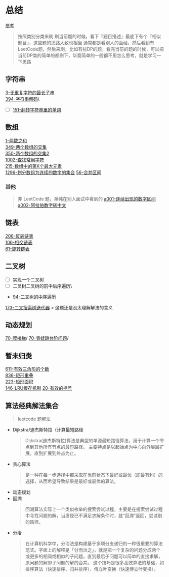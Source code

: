 # 总结


[参考](./reference.md)

> 按照类别分类来刷
> 刷当前题的时候，看下『题目描述』最底下有个『相似题目』，这些题的思路大致也相当
> 通常都是看别人的面经，然后看到有LeetCode题，然后来刷，比如有些DP的题，看完当前的题的时候，可以把当前DP类的简单的都刷下，毕竟简单的一般都不用怎么思考，就是学习一下思路

## 字符串
[3-无重复字符的最长子串](./solutions/3-无重复字符的最长子串.md)\
[394-字符串解码](./solutions/394-字符串解码.md)\
- [ ] [151-翻转字符串里的单词](./solutions/151-翻转字符串里的单词.md)

## 数组
[1-两数之和](./solutions/1-两数之和.md)\
[349-两个数组的交集](./solutions/349-两个数组的交集.md)\
[350-两个数组的交集2](./solutions/350-两个数组的交集2.md)\
[1002-查找常用字符](./solutions/1002-查找常用字符.md)\
[215-数组中的第K个最大元素](./solutions/215-数组中的第K个最大元素.md)\
[1296-划分数组为连续的数字的集合](./solutions/1296-划分数组为连续的数字的集合.md)
[56-合并区间](./solutions/56-合并区间.md)

### 其他
> 非 LeetCode 题，单纯在别人面试中看到的
[a001-连续出现的数字区间](./additional/a001-连续出现的数字区间.md)
[a002-阿拉伯数字转中文](./additional/a002-阿拉伯数字转中文.md)


## 链表
[206-反转链表](./solutions/206-翻转链表.md)\
[106-相交链表](./solutions/106-相交链表.md)\
[61-旋转链表](./solutions/61-旋转链表.md)

## 二叉树
- [ ] 实现一个二叉树
- [ ] 二叉树二叉树的前中后序遍历\
- [94-二叉树的中序遍历](./94-二叉树的中序遍历.md)

[173-二叉搜索树迭代器](./solutions/173-二叉搜索树迭代器.md)
    > 这题还是没太理解解法的含义

## 动态规划
[70-爬楼梯](./solutions/70-爬楼梯.md)/
[70-青蛙跳台阶问题](./solutions/70-青蛙跳台阶问题.md)/

## 暂未归类
[611-有效三角形的个数](./solutions/611-有效三角形的个数.md)\
[836-矩形重叠](./solutions/836-矩形重叠.md)\
[223-矩形面积](./solutions/223-矩形面积.md)\
[146-LRU缓存机制](./solutions/146-LRU缓存机制.md)
[20-有效的括号](./solutions/20-有效的括号.md)

## 算法经典解法集合
>  leetcode 题解法
- Dijkstra/迪杰斯特拉（计算最短路径
    > Dijkstra(迪杰斯特拉)算法是典型的单源最短路径算法，用于计算一个节点到其他所有节点的最短路径。 主要特点是以起始点为中心向外层层扩展，直到扩展到终点为止。
- 贪心算法
    > 是一种在每一步选择中都采取在当前状态下最好或最优（即最有利）的选择，从而希望导致结果是最好或最优的算法。
- 动态规划
- 回溯
    > 回溯算法实际上一个类似枚举的搜索尝试过程，主要是在搜索尝试过程中寻找问题的解，当发现已不满足求解条件时，就“回溯”返回，尝试别的路径。
- 分治
    > 在计算机科学中，分治法是构建基于多项分支递归的一种很重要的算法范式。字面上的解释是「分而治之」，就是把一个复杂的问题分成两个或更多的相同或相似的子问题，直到最后子问题可以简单的直接求解，原问题的解即子问题的解的合并。
    这个技巧是很多高效算法的基础，如排序算法（快速排序、归并排序）、傅立叶变换（快速傅立叶变换）。
